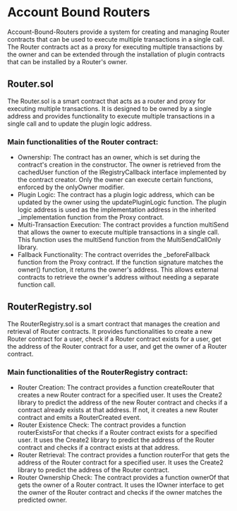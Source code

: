 # Account Bound Routers

Account-Bound-Routers provide a system for creating and managing Router contracts that can be used to execute multiple transactions in a single call. The Router contracts act as a proxy for executing multiple transactions by the owner and can be extended through the installation of plugin contracts that can be installed by a Router's owner.

## Router.sol

The Router.sol is a smart contract that acts as a router and proxy for executing multiple transactions. It is designed to be owned by a single address and provides functionality to execute multiple transactions in a single call and to update the plugin logic address.

### Main functionalities of the Router contract:

- Ownership: The contract has an owner, which is set during the contract's creation in the constructor. The owner is retrieved from the cachedUser function of the IRegistryCallback interface implemented by the contract creator. Only the owner can execute certain functions, enforced by the onlyOwner modifier.
- Plugin Logic: The contract has a plugin logic address, which can be updated by the owner using the updatePluginLogic function. The plugin logic address is used as the implementation address in the inherited \_implementation function from the Proxy contract.
- Multi-Transaction Execution: The contract provides a function multiSend that allows the owner to execute multiple transactions in a single call. This function uses the multiSend function from the MultiSendCallOnly library.
- Fallback Functionality: The contract overrides the \_beforeFallback function from the Proxy contract. If the function signature matches the owner() function, it returns the owner's address. This allows external contracts to retrieve the owner's address without needing a separate function call.

## RouterRegistry.sol

The RouterRegistry.sol is a smart contract that manages the creation and retrieval of Router contracts. It provides functionalities to create a new Router contract for a user, check if a Router contract exists for a user, get the address of the Router contract for a user, and get the owner of a Router contract.

### Main functionalities of the RouterRegistry contract:

- Router Creation: The contract provides a function createRouter that creates a new Router contract for a specified user. It uses the Create2 library to predict the address of the new Router contract and checks if a contract already exists at that address. If not, it creates a new Router contract and emits a RouterCreated event.
- Router Existence Check: The contract provides a function routerExistsFor that checks if a Router contract exists for a specified user. It uses the Create2 library to predict the address of the Router contract and checks if a contract exists at that address.
- Router Retrieval: The contract provides a function routerFor that gets the address of the Router contract for a specified user. It uses the Create2 library to predict the address of the Router contract.
- Router Ownership Check: The contract provides a function ownerOf that gets the owner of a Router contract. It uses the IOwner interface to get the owner of the Router contract and checks if the owner matches the predicted owner.
